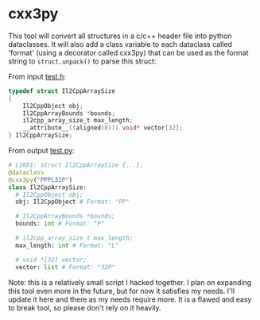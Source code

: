 # cxx3py
This tool will convert all structures in a c/c++ header file into python
dataclasses. It will also add a class variable to each dataclass called 'format'
(using a decorator called cxx3py) that can be used as the format string to 
`struct.unpack()` to parse this struct:

From input [test.h](samples/test.h):
```c
typedef struct Il2CppArraySize
{
    Il2CppObject obj;
    Il2CppArrayBounds *bounds;
    il2cpp_array_size_t max_length;
    __attribute__((aligned(8))) void* vector[32];
} Il2CppArraySize;
```
From output [test.py](samples/test.py):
```py
# L1601: struct Il2CppArraySize {...};
@dataclass
@cxx3py("PPPL32P")
class Il2CppArraySize:
  # Il2CppObject obj;
  obj: Il2CppObject # Format: "PP"

  # Il2CppArrayBounds *bounds;
  bounds: int # Format: "P"

  # il2cpp_array_size_t max_length;
  max_length: int # Format: "L"

  # void *[32] vector;
  vector: list # Format: "32P"
```
Note: this is a relatively small script I hacked together. I plan on expanding
this tool even more in the future, but for now it satisfies my needs. I'll
update it here and there as my needs require more. It is a flawed and easy to
break tool, so please don't rely on it heavily.